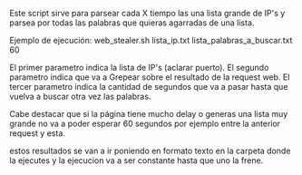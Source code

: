 Este script sirve para parsear cada X tiempo las una lista grande de IP's y parsea por todas las palabras que quieras agarradas de una lista.

Ejemplo de ejecución:
web_stealer.sh lista_ip.txt lista_palabras_a_buscar.txt 60

El primer parametro indica la lista de IP's (aclarar puerto).
El segundo parametro indica que va a Grepear sobre el resultado de la request web.
El tercer parametro indica la cantidad de segundos que va a pasar hasta que vuelva a buscar otra vez las palabras.

Cabe destacar que si la página tiene mucho delay o generas una lista muy grande no va a poder esperar 60 segundos por ejemplo entre la anterior request y esta.

estos resultados se van a ir poniendo en formato texto en la carpeta donde la ejecutes y la ejecucion va a ser constante hasta que uno la frene.
